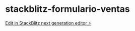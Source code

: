 # stackblitz-formulario-ventas

[Edit in StackBlitz next generation editor ⚡️](https://stackblitz.com/~/github.com/kaveto/stackblitz-formulario-ventas)